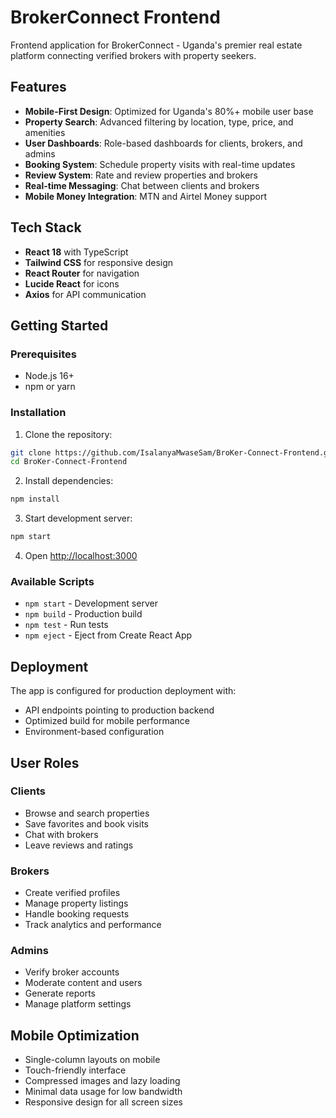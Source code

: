 # BrokerConnect Frontend

Frontend application for BrokerConnect - Uganda's premier real estate platform connecting verified brokers with property seekers.

## Features

- **Mobile-First Design**: Optimized for Uganda's 80%+ mobile user base
- **Property Search**: Advanced filtering by location, type, price, and amenities
- **User Dashboards**: Role-based dashboards for clients, brokers, and admins
- **Booking System**: Schedule property visits with real-time updates
- **Review System**: Rate and review properties and brokers
- **Real-time Messaging**: Chat between clients and brokers
- **Mobile Money Integration**: MTN and Airtel Money support

## Tech Stack

- **React 18** with TypeScript
- **Tailwind CSS** for responsive design
- **React Router** for navigation
- **Lucide React** for icons
- **Axios** for API communication

## Getting Started

### Prerequisites
- Node.js 16+
- npm or yarn

### Installation

1. Clone the repository:
```bash
git clone https://github.com/IsalanyaMwaseSam/BroKer-Connect-Frontend.git
cd BroKer-Connect-Frontend
```

2. Install dependencies:
```bash
npm install
```

3. Start development server:
```bash
npm start
```

4. Open [http://localhost:3000](http://localhost:3000)

### Available Scripts

- `npm start` - Development server
- `npm build` - Production build
- `npm test` - Run tests
- `npm eject` - Eject from Create React App

## Deployment

The app is configured for production deployment with:
- API endpoints pointing to production backend
- Optimized build for mobile performance
- Environment-based configuration

## User Roles

### Clients
- Browse and search properties
- Save favorites and book visits
- Chat with brokers
- Leave reviews and ratings

### Brokers
- Create verified profiles
- Manage property listings
- Handle booking requests
- Track analytics and performance

### Admins
- Verify broker accounts
- Moderate content and users
- Generate reports
- Manage platform settings

## Mobile Optimization

- Single-column layouts on mobile
- Touch-friendly interface
- Compressed images and lazy loading
- Minimal data usage for low bandwidth
- Responsive design for all screen sizes